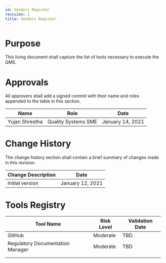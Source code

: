 ```yaml
---
id: Vendors Register
revision: 1
title: Vendors Register
---
```


# Purpose

This living document shall capture the list of tools necessary to execute the QMS.

# Approvals

All approvers shall add a signed commit with their name and roles appended to the table in this section.

| Name | Role | Date |
|---|---|---|
| Yujan Shrestha | Quality Systems SME | January 14, 2021 |

# Change History

The change history section shall contain a brief summary of changes made in this revision.

| Change Description | Date |
| --- | --- |
| Initial version | January 12, 2021|

# Tools Registry

Tool Name | Risk Level | Validation Date
---  | --- | ---|
GitHub | Moderate | TBD
Regulatory Documentation Manager | Moderate | TBD 
 |  | 
 |  | 



